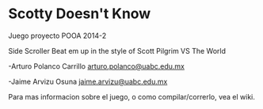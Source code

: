 Scotty Doesn't Know
=============

Juego proyecto POOA 2014-2

Side Scroller Beat em up in the style of Scott Pilgrim VS The World

-Arturo Polanco Carrillo
  arturo.polanco@uabc.edu.mx

-Jaime Arvizu Osuna
  jaime.arvizu@uabc.edu.mx

Para mas informacion sobre el juego, o como compilar/correrlo, vea el <a ref="https://github.com/POOA-FCQI-UABC/Scotty-Doesn-t-Know/wiki">wiki</a>.

